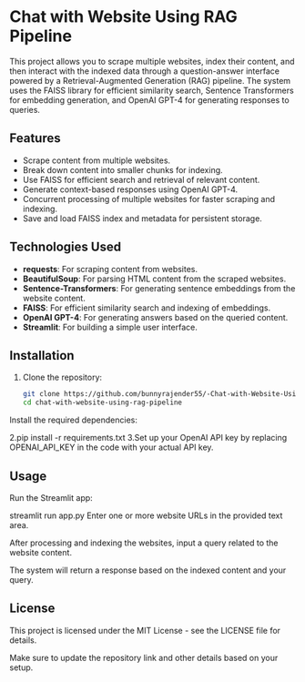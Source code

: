 # Chat with Website Using RAG Pipeline

This project allows you to scrape multiple websites, index their content, and then interact with the indexed data through a question-answer interface powered by a Retrieval-Augmented Generation (RAG) pipeline. The system uses the FAISS library for efficient similarity search, Sentence Transformers for embedding generation, and OpenAI GPT-4 for generating responses to queries.

## Features

- Scrape content from multiple websites.
- Break down content into smaller chunks for indexing.
- Use FAISS for efficient search and retrieval of relevant content.
- Generate context-based responses using OpenAI GPT-4.
- Concurrent processing of multiple websites for faster scraping and indexing.
- Save and load FAISS index and metadata for persistent storage.

## Technologies Used

- **requests**: For scraping content from websites.
- **BeautifulSoup**: For parsing HTML content from the scraped websites.
- **Sentence-Transformers**: For generating sentence embeddings from the website content.
- **FAISS**: For efficient similarity search and indexing of embeddings.
- **OpenAI GPT-4**: For generating answers based on the queried content.
- **Streamlit**: For building a simple user interface.

## Installation

1. Clone the repository:

   ```bash
   git clone https://github.com/bunnyrajender55/-Chat-with-Website-Using-RAG-Pipeline.git
   cd chat-with-website-using-rag-pipeline
Install the required dependencies:

2.pip install -r requirements.txt
3.Set up your OpenAI API key by replacing OPENAI_API_KEY in the code with your actual API key.

## Usage
Run the Streamlit app:

streamlit run app.py
Enter one or more website URLs in the provided text area.

After processing and indexing the websites, input a query related to the website content.

The system will return a response based on the indexed content and your query.

## License
This project is licensed under the MIT License - see the LICENSE file for details.


Make sure to update the repository link and other details based on your setup.
